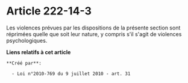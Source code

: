 # Article 222-14-3

Les violences prévues par les dispositions de la présente section sont réprimées quelle que soit leur nature, y compris s'il
s'agit de violences psychologiques.

**Liens relatifs à cet article**

	**Créé par**:

	  - Loi n°2010-769 du 9 juillet 2010 - art. 31
